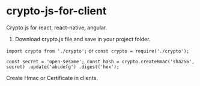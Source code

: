 # crypto-js-for-client
Crypto js for react, react-native, angular.

1. Download crypto.js file and save in your project folder.

`import crypto from './crypto';`
or
`const crypto = require('./crypto');`

`const secret = 'open-sesame';
 const hash = crypto.createHmac('sha256', secret)
                   .update('abcdefg')
                   .digest('hex');`
                   
Create Hmac or Certificate in clients.
